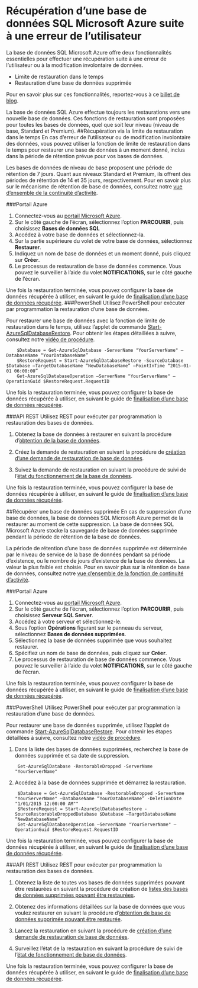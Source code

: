 <properties 
   pageTitle="Récupération des erreurs des utilisateurs de bases de données SQL" 
   description="Découvrez comment récupérer le système après une erreur d’un utilisateur, une altération accidentelle des données ou une base de données supprimée à l’aide de la fonctionnalité de limite de restauration dans le temps de la base de données SQL Microsoft Azure." 
   services="sql-database" 
   documentationCenter="" 
   authors="elfisher" 
   manager="jeffreyg" 
   editor="monicar"/>

<tags
   ms.service="sql-database"
   ms.devlang="NA"
   ms.topic="article"
   ms.tgt_pltfrm="NA"
   ms.workload="data-management" 
   ms.date="07/23/2015"
   ms.author="elfish"/>

# Récupération d’une base de données SQL Microsoft Azure suite à une erreur de l’utilisateur

La base de données SQL Microsoft Azure offre deux fonctionnalités essentielles pour effectuer une récupération suite à une erreur de l’utilisateur ou à la modification involontaire de données.

- Limite de restauration dans le temps 
- Restauration d’une base de données supprimée

Pour en savoir plus sur ces fonctionnalités, reportez-vous à ce [billet de blog](http://azure.microsoft.com/blog/2014/10/01/azure-sql-database-point-in-time-restore/).

La base de données SQL Azure effectue toujours les restaurations vers une nouvelle base de données. Ces fonctions de restauration sont proposées pour toutes les bases de données, quel que soit leur niveau (niveau de base, Standard et Premium).
##Récupération via la limite de restauration dans le temps
En cas d’erreur de l’utilisateur ou de modification involontaire des données, vous pouvez utiliser la fonction de limite de restauration dans le temps pour restaurer une base de données à un moment donné, inclus dans la période de rétention prévue pour vos bases de données.

Les bases de données de niveau de base proposent une période de rétention de 7 jours. Quant aux niveaux Standard et Premium, ils offrent des périodes de rétention de 14 et 35 jours, respectivement. Pour en savoir plus sur le mécanisme de rétention de base de données, consultez notre [vue d’ensemble de la continuité d’activité](sql-database-business-continuity.md).

###Portail Azure
1. Connectez-vous au [portail Microsoft Azure](https://portal.Azure.com).
2. Sur le côté gauche de l’écran, sélectionnez l’option **PARCOURIR**, puis choisissez **Bases de données SQL**
3. Accédez à votre base de données et sélectionnez-la.
4. Sur la partie supérieure du volet de votre base de données, sélectionnez **Restaurer**.
5. Indiquez un nom de base de données et un moment donné, puis cliquez sur **Créer**.
6. Le processus de restauration de base de données commence. Vous pouvez le surveiller à l’aide du volet **NOTIFICATIONS**, sur le côté gauche de l’écran.

Une fois la restauration terminée, vous pouvez configurer la base de données récupérée à utiliser, en suivant le guide de [finalisation d’une base de données récupérée](sql-database-recovered-finalize.md).
###PowerShell
Utilisez PowerShell pour exécuter par programmation la restauration d’une base de données.

Pour restaurer une base de données avec la fonction de limite de restauration dans le temps, utilisez l’applet de commande [Start-AzureSqlDatabaseRestore](https://msdn.microsoft.com/library/dn720218.aspx?f=255&MSPPError=-2147217396). Pour obtenir les étapes détaillées à suivre, consultez notre [vidéo de procédure](http://azure.microsoft.com/documentation/videos/restore-a-sql-database-using-point-in-time-restore-with-microsoft-azure-powershell/).

		$Database = Get-AzureSqlDatabase -ServerName "YourServerName" –DatabaseName “YourDatabaseName”
		$RestoreRequest = Start-AzureSqlDatabaseRestore -SourceDatabase $Database –TargetDatabaseName “NewDatabaseName” –PointInTime “2015-01-01 06:00:00”
		Get-AzureSqlDatabaseOperation –ServerName "YourServerName" –OperationGuid $RestoreRequest.RequestID
		 
Une fois la restauration terminée, vous pouvez configurer la base de données récupérée à utiliser, en suivant le guide de [finalisation d’une base de données récupérée](sql-database-recovered-finalize.md).

###API REST 
Utilisez REST pour exécuter par programmation la restauration des bases de données.

1. Obtenez la base de données à restaurer en suivant la procédure d’[obtention de la base de données](http://msdn.microsoft.com/library/azure/dn505708.aspx).

2.	Créez la demande de restauration en suivant la procédure de [création d’une demande de restauration de base de données](http://msdn.microsoft.com/library/azure/dn509571.aspx).
	
3.	Suivez la demande de restauration en suivant la procédure de suivi de l’[état du fonctionnement de la base de données](http://msdn.microsoft.com/library/azure/dn720371.aspx).

Une fois la restauration terminée, vous pouvez configurer la base de données récupérée à utiliser, en suivant le guide de [finalisation d’une base de données récupérée](sql-database-recovered-finalize.md).

##Récupérer une base de données supprimée
En cas de suppression d’une base de données, la base de données SQL Microsoft Azure permet de la restaurer au moment de cette suppression. La base de données SQL Microsoft Azure stocke la sauvegarde de base de données supprimée pendant la période de rétention de la base de données.

La période de rétention d’une base de données supprimée est déterminée par le niveau de service de la base de données pendant sa période d’existence, ou le nombre de jours d’existence de la base de données. La valeur la plus faible est choisie. Pour en savoir plus sur la rétention de base de données, consultez notre [vue d’ensemble de la fonction de continuité d’activité](sql-database-business-continuity.md).

###Portail Azure
1. Connectez-vous au [portail Microsoft Azure](https://portal.Azure.com).
2. Sur le côté gauche de l’écran, sélectionnez l’option **PARCOURIR**, puis choisissez **Serveur SQL Server**.
3. Accédez à votre serveur et sélectionnez-le.
4. Sous l’option **Opérations** figurant sur le panneau du serveur, sélectionnez **Bases de données supprimées**.
5. Sélectionnez la base de données supprimée que vous souhaitez restaurer.
6. Spécifiez un nom de base de données, puis cliquez sur **Créer**.
7. Le processus de restauration de base de données commence. Vous pouvez le surveiller à l’aide du volet **NOTIFICATIONS**, sur le côté gauche de l’écran.

Une fois la restauration terminée, vous pouvez configurer la base de données récupérée à utiliser, en suivant le guide de [finalisation d’une base de données récupérée](sql-database-recovered-finalize.md).

###PowerShell
Utilisez PowerShell pour exécuter par programmation la restauration d’une base de données.

Pour restaurer une base de données supprimée, utilisez l’applet de commande [Start-AzureSqlDatabaseRestore](https://msdn.microsoft.com/library/dn720218.aspx?f=255&MSPPError=-2147217396). Pour obtenir les étapes détaillées à suivre, consultez notre [vidéo de procédure](http://azure.microsoft.com/documentation/videos/restore-a-deleted-sql-database-with-microsoft-azure-powershell/).

1. Dans la liste des bases de données supprimées, recherchez la base de données supprimée et sa date de suppression.
		
		Get-AzureSqlDatabase -RestorableDropped -ServerName "YourServerName"

2. Accédez à la base de données supprimée et démarrez la restauration.

		$Database = Get-AzureSqlDatabase -RestorableDropped -ServerName "YourServerName" –DatabaseName “YourDatabaseName” -DeletionDate "1/01/2015 12:00:00 AM""
		$RestoreRequest = Start-AzureSqlDatabaseRestore -SourceRestorableDroppedDatabase $Database –TargetDatabaseName “NewDatabaseName”
		Get-AzureSqlDatabaseOperation –ServerName "YourServerName" –OperationGuid $RestoreRequest.RequestID
		 
Une fois la restauration terminée, vous pouvez configurer la base de données récupérée à utiliser, en suivant le guide de [finalisation d’une base de données récupérée](sql-database-recovered-finalize.md).

###API REST 
Utilisez REST pour exécuter par programmation la restauration des bases de données.

1.	Obtenez la liste de toutes vos bases de données supprimées pouvant être restaurées en suivant la procédure de création de [listes des bases de données supprimées pouvant être restaurées](http://msdn.microsoft.com/library/azure/dn509562.aspx).
	
2.	Obtenez des informations détaillées sur la base de données que vous voulez restaurer en suivant la procédure d’[obtention de base de données supprimée pouvant être restaurée](http://msdn.microsoft.com/library/azure/dn509574.aspx).

3.	Lancez la restauration en suivant la procédure de [création d’une demande de restauration de base de données](http://msdn.microsoft.com/library/azure/dn509571.aspx).
	
4.	Surveillez l’état de la restauration en suivant la procédure de suivi de l’[état de fonctionnement de base de données](http://msdn.microsoft.com/library/azure/dn720371.aspx).

Une fois la restauration terminée, vous pouvez configurer la base de données récupérée à utiliser, en suivant le guide de [finalisation d’une base de données récupérée](sql-database-recovered-finalize.md).
 

<!---HONumber=August15_HO6-->